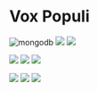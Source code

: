 # Vox Populi

![mongodb](https://img.shields.io/badge/MongoDB-4EA94B?style=for-the-badge&logo=mongodb&logoColor=white)
![](https://img.shields.io/badge/Discord-5865F2?style=for-the-badge&logo=discord&logoColor=white)
![](https://img.shields.io/badge/PyCord-5865F2?style=for-the-badge&logo=python&logoColor=white)

![](https://img.shields.io/github/last-commit/CthulhuOnIce/Vox-Populi?style=for-the-badge)
![](https://img.shields.io/github/commit-activity/m/CthulhuOnIce/Vox-Populi?style=for-the-badge)
![](https://img.shields.io/github/contributors/CthulhuOnIce/Vox-Populi?style=for-the-badge)

![](https://img.shields.io/github/issues-raw/CthulhuOnIce/Vox-Populi?style=for-the-badge)
![](https://img.shields.io/github/issues-closed-raw/CthulhuOnIce/Vox-Populi?style=for-the-badge)
![](https://img.shields.io/github/license/CthulhuOnIce/Vox-Populi?style=for-the-badge)
